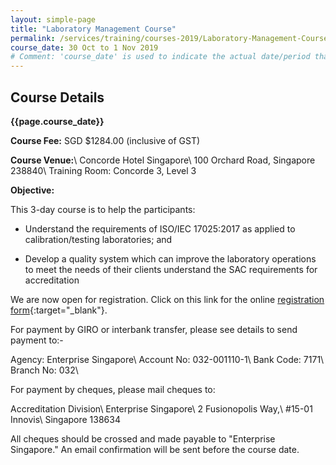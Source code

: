 ```yaml
---
layout: simple-page
title: "Laboratory Management Course"
permalink: /services/training/courses-2019/Laboratory-Management-Course-Oct2019
course_date: 30 Oct to 1 Nov 2019
# Comment: 'course_date' is used to indicate the actual date/period that the course will be held
---
```


## Course Details
**{{page.course_date}}**
<!-- comment: {{page.course_date}} will display the same data as the 'course_date' in the top header code snippet -->

**Course Fee:** SGD $1284.00 (inclusive of GST)

**Course Venue:**\\
Concorde Hotel Singapore\\
100 Orchard Road, Singapore 238840\\
Training Room: Concorde 3, Level 3
<!-- COMMENT: The double backslashes are used to denote a line break without paragraph spacing -->
 
**Objective:**

This 3-day course is to help the participants:
* Understand the requirements of ISO/IEC 17025:2017 as applied to calibration/testing laboratories; and

* Develop a quality system which can improve the laboratory operations to meet the needs of their clients understand the SAC requirements for accreditation

We are now open for registration. Click on this link for the online [registration form](https://form.gov.sg/5d92c4a2ce0ed40012a9ced9){:target="&#95;blank"}.
<!-- COMMENT: The {:target="&#95;blank"} syntax at the end of the Markdown webpage URL is used to open the URL in a new window tab -->

For payment by GIRO or interbank transfer, please see details to send payment to:-

Agency:  Enterprise Singapore\\
Account No:  032-001110-1\\
Bank Code:  7171\\
Branch No:  032\\

For payment by cheques, please mail cheques to:

Accreditation Division\\
Enterprise Singapore\\
2 Fusionopolis Way,\\
#15-01 Innovis\\
Singapore 138634
<!-- COMMENT: The double backslashes are used to denote a new line break without the paragraph spacing -->

All cheques should be crossed and made payable to "Enterprise Singapore." An email confirmation will be sent before the course date. 
  
